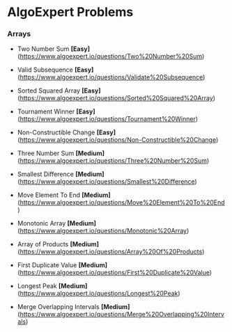 # AlgoExpert Problems

### Arrays

* Two Number Sum **[Easy]** (https://www.algoexpert.io/questions/Two%20Number%20Sum)

* Valid Subsequence **[Easy]** (https://www.algoexpert.io/questions/Validate%20Subsequence)

* Sorted Squared Array **[Easy]** (https://www.algoexpert.io/questions/Sorted%20Squared%20Array)

* Tournament Winner **[Easy]** (https://www.algoexpert.io/questions/Tournament%20Winner)

* Non-Constructible Change **[Easy]** (https://www.algoexpert.io/questions/Non-Constructible%20Change)

* Three Number Sum **[Medium]** (https://www.algoexpert.io/questions/Three%20Number%20Sum)

* Smallest Difference **[Medium]** (https://www.algoexpert.io/questions/Smallest%20Difference)

* Move Element To End **[Medium]** (https://www.algoexpert.io/questions/Move%20Element%20To%20End)

* Monotonic Array **[Medium]** (https://www.algoexpert.io/questions/Monotonic%20Array)

* Array of Products **[Medium]** (https://www.algoexpert.io/questions/Array%20Of%20Products)

* First Duplicate Value **[Medium]** (https://www.algoexpert.io/questions/First%20Duplicate%20Value)

* Longest Peak **[Medium]** (https://www.algoexpert.io/questions/Longest%20Peak)

* Merge Overlapping Intervals **[Medium]** (https://www.algoexpert.io/questions/Merge%20Overlapping%20Intervals)

